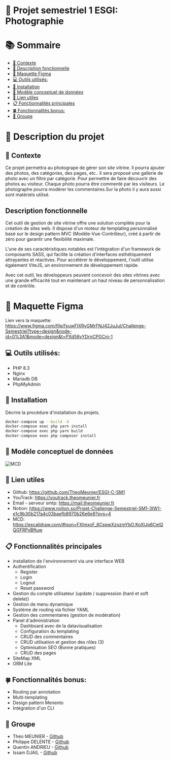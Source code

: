 # 📓 Projet semestriel 1 ESGI: Photographie

# 📚 Sommaire

- [📝 Contexte](#-contexte)
- [📑 Description fonctionnelle](#description-fonctionnelle)
- [📕 Maquette Figma](#-maquette-figma)
- [💻 Outils utilisés:](#-outils-utilisés)
- [💾 Installation](#-installation)
- [📃 Modèle conceptuel de données](#-modèle-conceptuel-de-données)
- [📌 Lien utiles](#-lien-utiles)
- [📋 Fonctionnalités principales](#-fonctionnalités-principales)
- [🍀 Fonctionnalités bonus:](#-fonctionnalités-bonus)
- [👤 Groupe](#-groupe)

# 📑 Description du projet

## 📝 Contexte

Ce projet permettra au photogrape de gérer son site vitrine. Il pourra ajouter des photos, des catégories, des pages, etc..
Il sera proposé une gallerie de photo avec un filtre par catégorie. Pour permettre de faire découvrir des photos au visiteur.
Chaque photo pourra être commenté par les visiteurs. Le photographe pourra modérer les commentaires.Sur la photo il y
aura aussi sont matériels utilisé.

## Description fonctionnelle

Cet outil de gestion de site vitrine offre une solution complète pour la création de sites web. Il dispose d'un moteur
de templating personnalisé basé sur le design pattern MVC (Modèle-Vue-Contrôleur), créé à partir de zéro pour garantir
une flexibilité maximale.

L'une de ses caractéristiques notables est l'intégration d'un framework de composants SASS, qui facilite la création
d'interfaces esthétiquement attrayantes et réactives. Pour accélérer le développement, l'outil utilise également ViteJS,
un environnement de développement rapide.

Avec cet outil, les développeurs peuvent concevoir des sites vitrines avec une grande efficacité tout en maintenant un
haut niveau de personnalisation et de contrôle.

# 📕 Maquette Figma

Lien vers la
maquette: https://www.figma.com/file/fxuwFIXRyGMrFNJ42JuJuI/Challenge-Semestriel?type=design&node-id=0%3A1&mode=design&t=PXd58yYDrnCPGCni-1

## 💻 Outils utilisés:

- PHP 8.3
- Nginx
- Mariadb DB
- PhpMyAdmin

## 💾 Installation

Décrire la procédure d'installation du projets.

````bash
docker-compose up --build -d
docker-compose exec php yarn install
docker-compose exec php yarn build
docker-compose exec php composer install
````

## 📃 Modèle conceptuel de données

![MCD](https://raw.githubusercontent.com/TheoMeunier/ESGI-C-SM1/main/documentation/mcd.png)

## 📌 Lien utiles

- Github: https://github.com/TheoMeunier/ESGI-C-SM1
- YouTrack: https://youtrack.theomeunier.fr
- Email - serveur smtp: https://mail.theomeunier.fr
- Notion: https://www.notion.so/Projet-Challenge-Semestriel-SM1-3IW1-e1c9b30b217a4c03baefb8970b26e6e8?pvs=4
- MCD: https://excalidraw.com/#json=FXlmxoF_6CspwXzozmYbO,KoXlJp6CelQQGFRPxBftuw

## 📋 Fonctionnalités principales

- installation de l'environnement via une interface WEB
- Authentification
    - Register
    - Login
    - Logout
    - Reset password
- Gestion du compte utilisateur (update / suppression (hard et soft delete))
- Gestion de menu dynamique
- Système de routing via fichier YAML
- Gestion des commentaires (gestion de modération)
- Panel d'administration
    - Dashboard avec de la datavisualisation
    - Configuration du templating
    - CRUD des commentaires
    - CRUD utilisation et gestion des rôles (3)
    - Optimisation SEO (Bonne pratiques)
    - CRUD des pages
- SiteMap XML
- ORM Lite

## 🍀 Fonctionnalités bonus:

- Routing par annotation
- Multi-templating
- Design pattern Menento
- Intégration d'un CLI

## 👤 Groupe

- Théo MEUNIER - [Github](https://github.com/TheoMeunier)
- Philippe DELENTE - [Github](https://github.com/PhilDaiguille)
- Quentin ANDRIEU - [Github](https://github.com/Tinou95)
- Issam DJAIL - [Github](https://github.com/djouleissoum)
